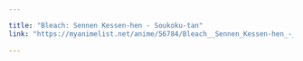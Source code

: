 ```yaml
---

title: "Bleach: Sennen Kessen-hen - Soukoku-tan"
link: "https://myanimelist.net/anime/56784/Bleach__Sennen_Kessen-hen_-_Soukoku-tan"
   
---
```

